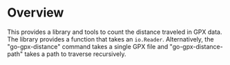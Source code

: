 # Overview

This provides a library and tools to count the distance traveled in GPX data. The library provides a function that takes an `io.Reader`. Alternatively, the "go-gpx-distance" command takes a single GPX file and "go-gpx-distance-path" takes a path to traverse recursively.
